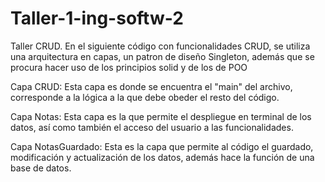 # Taller-1-ing-softw-2
Taller CRUD.
En el siguiente código con funcionalidades CRUD, se utiliza una arquitectura en capas, un patron de diseño Singleton, además que se procura hacer uso de los principios solid y de los de POO

Capa CRUD:
Esta capa es donde se encuentra el "main" del archivo, corresponde a la lógica a la que debe obeder el resto del código.

Capa Notas:
Esta capa es la que permite el despliegue en terminal de los datos, así como también el acceso del usuario a las funcionalidades.

Capa NotasGuardado:
Esta es la capa que permite al código el guardado, modificación y actualización de los datos, además hace la función de una base de datos.
